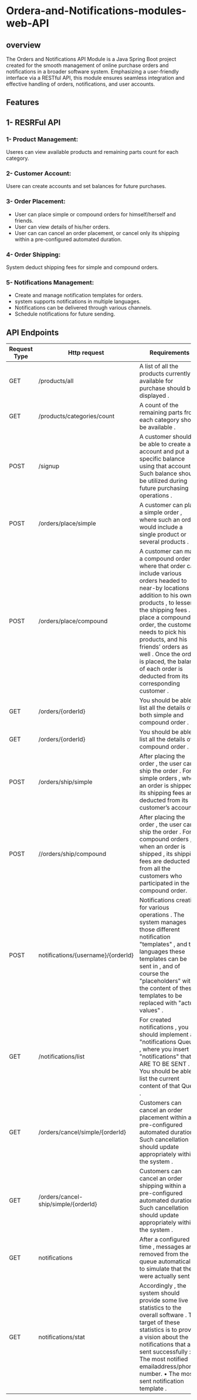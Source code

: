 # Ordera-and-Notifications-modules-web-API
## overview
The Orders and Notifications API Module is a Java Spring Boot project created for the smooth management of online purchase orders and notifications in a broader software system.
Emphasizing a user-friendly interface via a RESTful API, this module ensures seamless integration and effective handling of orders, notifications, and user accounts.

## Features
## 1- RESRFul API
### 1- Product Management:
Useres can view available products and remaining parts count for each category.
### 2- Customer Account:
Usere can create accounts and set balances for future purchases.
### 3- Order Placement:
* User can place simple or compound orders for himself/herself and friends.
* User can view details of his/her orders.
* User can can cancel an order placement, or cancel only its shipping within a pre-configured automated duration.
### 4- Order Shipping:
System deduct shipping fees for simple and compound orders.
### 5- Notifications Management:
* Create and manage notification templates for orders.
* system supports notifications in multiple languages.
* Notifications can be delivered through various channels.
* Schedule notifications for future sending.

## API Endpoints
| Request Type | Http request | Requirements | 
|----------|----------|----------|
| GET | /products/all | A list of all the products currently available for purchase should be displayed . |
| GET | /products/categories/count | A count of the remaining parts from each category should be available . |
| POST | /signup | A customer should be able to create an account and put a specific balance using that account . Such balance should be utilized during future purchasing operations .|
| POST | /orders/place/simple  | A customer can place a simple order , where such an order would include a single product or several products . |
| POST | /orders/place/compound | A customer can make a compound order , where that order can include various orders headed to near-by locations , in addition to his own products , to lessen the shipping fees . To place a compound order, the customer needs to pick his products, and his friends’ orders as well . Once the order is placed, the balance of each order is deducted from its corresponding customer . |
| GET | /orders/{orderId} | You should be able to list all the details of both simple and compound order . |
| GET | /orders/{orderId} |You should be able to list all the details of a compound order .|
| POST | /orders/ship/simple | After placing the order , the user can ship the order . For simple orders , when an order is shipped , its shipping fees are deducted from its customer’s account . |
| POST | //orders/ship/compound | After placing the order , the user can ship the order . For compound orders , when an order is shipped , its shipping fees are deducted from all the customers who participated in the compound order. |
| POST | notifications/{username}/{orderId} | Notifications creation for various operations . The system manages those different notification "templates" , and the languages these templates can be sent in , and of course the "placeholders" within the content of these templates to be replaced with "actual values" . |
| GET | /notifications/list | For created notifications , you should implement a "notifications Queue" , where you insert "notifications" that ARE TO BE SENT . You should be able to list the current content of that Queue . |
| GET | /orders/cancel/simple/{orderId} | Customers can cancel an order placement within a pre-configured automated duration . Such cancellation should update appropriately within the system . |
| GET |/orders/cancel-ship/simple/{orderId} | Customers can cancel an order shipping within a pre-configured automated duration . Such cancellation should update appropriately within the system . |
| GET | notifications |After a configured time , messages are removed from the queue automatically to simulate that they were actually sent . |
| GET | notifications/stat | Accordingly , the system should provide some live statistics to the overall software . The target of these statistics is to provide a vision about the notifications that are sent successfully : • The most notified emailaddress/phone-number. • The most sent notification template . |
